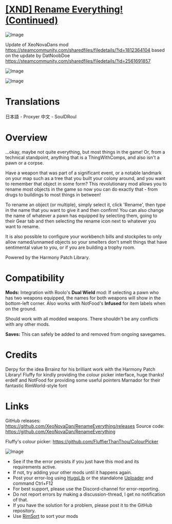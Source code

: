# [[XND] Rename Everything! (Continued)]()

![Image](https://i.imgur.com/buuPQel.png)

Update of XeoNovaDans mod https://steamcommunity.com/sharedfiles/filedetails/?id=1812364104
based on the update by DatNoobDoe https://steamcommunity.com/sharedfiles/filedetails/?id=2561691857

![Image](https://i.imgur.com/pufA0kM.png)
	
![Image](https://i.imgur.com/Z4GOv8H.png)

# **Translations**

日本語 - Proxyer
中文 - SoulDRoul

# **Overview**

...okay, maybe not quite everything, but most things in the game! Or, from a technical standpoint, anything that is a ThingWithComps, and also isn't a pawn or a corpse.

Have a weapon that was part of a significant event, or a notable landmark on your map such as a tree that you built your colony around, and you want to remember that object in some form? This revolutionary mod allows you to rename most objects in the game so now you can do exactly that - from drugs to buildings to most things in between!

To rename an object (or multiple), simply select it, click 'Rename', then type in the name that you want to give it and then confirm! You can also change the name of whatever a pawn has equipped by selecting them, going to their Gear tab and then selecting the rename icon next to whatever you want to rename.

It is also possible to configure your workbench bills and stockpiles to only allow named/unnamed objects so your smelters don't smelt things that have sentimental value to you, or if you are building a trophy room.

Powered by the Harmony Patch Library.

# **Compatibility**

**Mods:**
Integration with Roolo's **Dual Wield** mod: If selecting a pawn who has two weapons equipped, the names for both weapons will show in the bottom-left corner. Also works with NotFood's **Infused** for item labels when on the ground.

Should work with all modded weapons. There shouldn't be any conflicts with any other mods.

**Saves:**
This can safely be added to and removed from ongoing savegames.

# **Credits**

Derpy for the idea
Brrainz for his brilliant work with the Harmony Patch Library!
Fluffy for kindly providing the colour picker interface, huge thanks!
erdelf and NotFood for providing some useful pointers
Marnador for their fantastic RimWorld-style font

# **Links**

GitHub releases: https://github.com/XeoNovaDan/RenameEverything/releases
Source code: https://github.com/XeoNovaDan/RenameEverything

Fluffy's colour picker: https://github.com/FluffierThanThou/ColourPicker

![Image](https://i.imgur.com/PwoNOj4.png)



-  See if the the error persists if you just have this mod and its requirements active.
-  If not, try adding your other mods until it happens again.
-  Post your error-log using [HugsLib](https://steamcommunity.com/workshop/filedetails/?id=818773962) or the standalone [Uploader](https://steamcommunity.com/sharedfiles/filedetails/?id=2873415404) and command Ctrl+F12
-  For best support, please use the Discord-channel for error-reporting.
-  Do not report errors by making a discussion-thread, I get no notification of that.
-  If you have the solution for a problem, please post it to the GitHub repository.
-  Use [RimSort](https://github.com/RimSort/RimSort/releases/latest) to sort your mods


